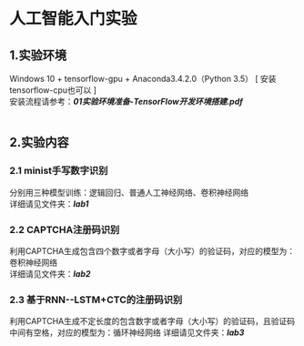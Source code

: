 # 人工智能入门实验
## 1.实验环境         
Windows 10 + tensorflow-gpu + Anaconda3.4.2.0（Python 3.5） [ 安装tensorflow-cpu也可以 ]     
安装流程请参考：***01实验环境准备-TensorFlow开发环境搭建.pdf***      
</br>

## 2.实验内容
### 2.1 minist手写数字识别         
分别用三种模型训练：逻辑回归、普通人工神经网络、卷积神经网络    
详细请见文件夹：***lab1***    
### 2.2 CAPTCHA注册码识别       
利用CAPTCHA生成包含四个数字或者字母（大小写）的验证码，对应的模型为：卷积神经网络         
详细请见文件夹：***lab2***    
### 2.3 基于RNN--LSTM+CTC的注册码识别      
利用CAPTCHA生成不定长度的包含数字或者字母（大小写）的验证码，且验证码中间有空格，对应的模型为：循环神经网络
详细请见文件夹：***lab3***

